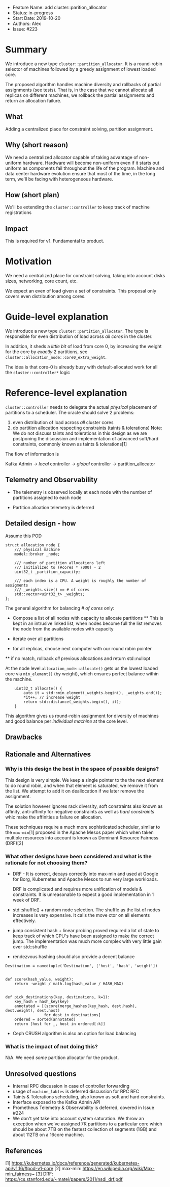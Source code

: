 - Feature Name: add cluster::parition_allocator
- Status: in-progress
- Start Date: 2019-10-20
- Authors: Alex
- Issue: #223

# Summary

We introduce a new type `cluster::partition_allocator`.
It is a round-robin selector of machines followed by a greedy 
assignment of lowest loaded core.

The proposed algorithm handles machine diversity and rollbacks of
partial assignments (see tests). That is, in the case
that we cannot allocate all replicas on different machines,
we rollback the partial assignments and return an allocation failure.

## What

Adding a centralized place for constraint solving, partition
assignment.

## Why (short reason)

We need a centralized allocator capable of taking  advantage 
of non-uniform hardware. Hardware will
become non-uniform even if it starts out uniform as components fail
throughout the life of the program. Machine and data center hardware
evolution ensure that most of the time, in the long term, we'll
be facing with heterogeneous hardware.

## How (short plan)

We'll be extending the `cluster::controller` to keep track of
machine registrations

## Impact

This is required for v1. Fundamental to product.

# Motivation

We need a centralized place for constraint solving, taking into account
disks sizes, networking, core count, etc.

We expect an even of load given a set of constraints. This
proposal only covers even distribution among cores.

# Guide-level explanation

We introduce a new type `cluster::partition_allocator`. The type is responsible
for even distribution of load across _all cores_ in the cluster.

In addition, it sheds a _little bit_ of load from core 0, by increasing the weight
for the core by _exactly_ 2 partitions, see `cluster::allocation_node::core0_extra_weight`.

The idea is that core-0 is already busy with
default-allocated work for all the `cluster::controller*` logic

# Reference-level explanation

`cluster::controller` needs to delegate the actual _physical_ placement
of partitions to a scheduler. The oracle should solve 2 problems:

1. even distribution of load across _all_ cluster cores
2. do partition allocation respecting constraints (taints & tolerations)
   Note: We do not discuss taints and tolerations in this design
   as we are postponing the discussion and implementation of
   advanced soft/hard constraints, commonly known as taints & tolerations[1]

The flow of information is

Kafka Admin -> _local_ controller -> _global_ controller -> partition_allocator


## Telemetry and Observability

* The telemetry is observed locally at each node with the number
  of partitions assigned to each node

* Partition alloation telemetry is deferred

## Detailed design - how


Assume this POD

```
struct allocation_node {
    /// physical machine
    model::broker _node;
   
    /// number of partition allocations left
    /// initialized to (#cores * 7000) - 2
    uint32_t _partition_capacity;
   
    /// each index is a CPU. A weight is roughly the number of assigments
    /// _weights.size() == # of cores
    std::vector<uint32_t> _weights;
};

```


The general algorithm for balancing _# of cores_ only:

* Compose a list of all nodes with capacity to allocate partitions
** This is kept in an intrusive linked list, when nodes become full
   the list removes the node from the available nodes with capacity
   
* iterate over all partitions
* for all replicas, choose next computer with our round robin pointer

** if no match, rollback _all_ previous allocations and return std::nullopt 



At the node level
`allocation_node::allocate()` gets us the lowest loaded core via
`min_element()` (by weight), which ensures perfect balance within the machine.

```
    uint32_t allocate() {
        auto it = std::min_element(_weights.begin(), _weights.end());
        *it++; // increase weight
        return std::distance(_weights.begin(), it);
    }

```

This algorithm gives us round-robin assignment for diversity of machines 
and good balance per _individual machine_ at the core level.


## Drawbacks

## Rationale and Alternatives


### Why is this design the best in the space of possible designs?

This design is very simple. We keep a single pointer to the
the next element to do round robin, and when that element is 
saturated, we remove it from the list. We attempt to add it on
deallocation if we later remove the assignment.

The solution however ignores rack diversity, soft constraints
also known as affinity, anti-affinity for negative
constraints as well as _hard constraints_ whic make
the affinities a failure on allocation.

These techniques require a much more sophisticated scheduler,
similar to the `max-min`[1] proposed in the Apache Mesos paper
which when taken multiple resources into account is known as
Dominant Resource Fairness (DRF)[2]


### What other designs have been considered and what is the rationale for not choosing them?

- DRF - It is correct, decays correctly into max-min
  and used at Google for Borg, Kubernetes and Apache Mesos to run
  very large workloads.

  DRF is complicated and requires more unification of models & constraints.
  It is unreasonable to expect a good implementation in 1 week of DRF.
  
- std::shuffle() + random node selection. The shuffle as the list of nodes increases
  is very expensive. It calls the move ctor on all elements effectively.

- jump consistent hash + linear probing proved required a lot of state to keep track
  of which CPU's have been assigned to make the correct jump. The implementation
  was much more complex with very little gain over std::shuffle
  
- rendezvous hashing should also provide a decent balance

```
Destination = namedtuple('Destination', ['host', 'hash', 'weight'])


def score(hash_value, weight):
    return -weight / math.log(hash_value / HASH_MAX)


def pick_destinations(key, destinations, k=1):
    key_hash = hash_key(key)
    annotated = [(score(merge_hashes(key_hash, dest.hash), dest.weight), dest.host)
                 for dest in destinations]
    ordered = sorted(annotated)
    return [host for _, host in ordered[:k]]

```

- Ceph CRUSH algorithm is also an option for load balancing

### What is the impact of not doing this?

N/A. We need _some_ partition allocator for the product.

## Unresolved questions


* Internal RPC discussion in case of controller forwarding
* usage of `machine_lables` is deferred discussion for RPC RFC
* Taints & Tolerations scheduling, also known as soft and hard
  constraints.
* Interface exposed to the Kafka Admin API
* Prometheus Telemetry & Observability is deferred,
  covered in Issue #224
* We don't yet take into account system saturation.
  We throw an exception when we've assigned 7K partitions to
  a particular core which should be about 7TB on the fastest collection of segments (1GB)
  and about 112TB on a 16core machine.


## References

[1] https://kubernetes.io/docs/reference/generated/kubernetes-api/v1.16/#pod-v1-core
[2] max-min: https://en.wikipedia.org/wiki/Max-min_fairness~
[3] DRF: https://cs.stanford.edu/~matei/papers/2011/nsdi_drf.pdf
